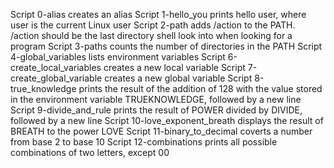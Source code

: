 Script 0-alias creates an alias
Script 1-hello_you prints hello user, where user is the current Linux user
Script 2-path adds /action to the PATH. /action should be the last directory shell look into when looking for a program
Script 3-paths counts the number of directories in the PATH
Script 4-global_variables lists environment variables
Script 6-create_local_variables creates a new local variable
Script 7-create_global_variable creates a new global variable
Script 8-true_knowledge prints the result of the addition of 128 with the value stored in the environment variable TRUEKNOWLEDGE, followed by a new line
Script 9-divide_and_rule prints the result of POWER divided by DIVIDE, followed by a new line
Script 10-love_exponent_breath displays the result of BREATH to the power LOVE
Script 11-binary_to_decimal coverts a number from base 2 to base 10
Script 12-combinations prints all possible combinations of two letters, except 00
